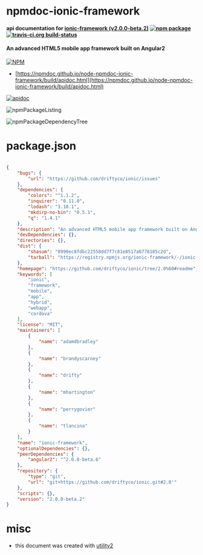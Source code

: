 # npmdoc-ionic-framework

#### api documentation for  [ionic-framework (v2.0.0-beta.2)](https://github.com/driftyco/ionic/tree/2.0%60#readme)  [![npm package](https://img.shields.io/npm/v/npmdoc-ionic-framework.svg?style=flat-square)](https://www.npmjs.org/package/npmdoc-ionic-framework) [![travis-ci.org build-status](https://api.travis-ci.org/npmdoc/node-npmdoc-ionic-framework.svg)](https://travis-ci.org/npmdoc/node-npmdoc-ionic-framework)

#### An advanced HTML5 mobile app framework built on Angular2

[![NPM](https://nodei.co/npm/ionic-framework.png?downloads=true&downloadRank=true&stars=true)](https://www.npmjs.com/package/ionic-framework)

- [https://npmdoc.github.io/node-npmdoc-ionic-framework/build/apidoc.html](https://npmdoc.github.io/node-npmdoc-ionic-framework/build/apidoc.html)

[![apidoc](https://npmdoc.github.io/node-npmdoc-ionic-framework/build/screenCapture.buildCi.browser.%252Ftmp%252Fbuild%252Fapidoc.html.png)](https://npmdoc.github.io/node-npmdoc-ionic-framework/build/apidoc.html)

![npmPackageListing](https://npmdoc.github.io/node-npmdoc-ionic-framework/build/screenCapture.npmPackageListing.svg)

![npmPackageDependencyTree](https://npmdoc.github.io/node-npmdoc-ionic-framework/build/screenCapture.npmPackageDependencyTree.svg)



# package.json

```json

{
    "bugs": {
        "url": "https://github.com/driftyco/ionic/issues"
    },
    "dependencies": {
        "colors": "^1.1.2",
        "inquirer": "0.11.0",
        "lodash": "3.10.1",
        "mkdirp-no-bin": "0.5.1",
        "q": "1.4.1"
    },
    "description": "An advanced HTML5 mobile app framework built on Angular2",
    "devDependencies": {},
    "directories": {},
    "dist": {
        "shasum": "0990ec8fdbc22558dd7f7c81e8517a0778105c2d",
        "tarball": "https://registry.npmjs.org/ionic-framework/-/ionic-framework-2.0.0-beta.2.tgz"
    },
    "homepage": "https://github.com/driftyco/ionic/tree/2.0%60#readme",
    "keywords": [
        "ionic",
        "framework",
        "mobile",
        "app",
        "hybrid",
        "webapp",
        "cordova"
    ],
    "license": "MIT",
    "maintainers": [
        {
            "name": "adamdbradley"
        },
        {
            "name": "brandyscarney"
        },
        {
            "name": "drifty"
        },
        {
            "name": "mhartington"
        },
        {
            "name": "perrygovier"
        },
        {
            "name": "tlancina"
        }
    ],
    "name": "ionic-framework",
    "optionalDependencies": {},
    "peerDependencies": {
        "angular2": "^2.0.0-beta.6"
    },
    "repository": {
        "type": "git",
        "url": "git+https://github.com/driftyco/ionic.git#2.0'"
    },
    "scripts": {},
    "version": "2.0.0-beta.2"
}
```



# misc
- this document was created with [utility2](https://github.com/kaizhu256/node-utility2)
